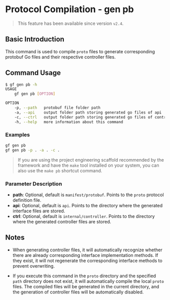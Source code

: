 # Protocol Compilation - gen pb

> This feature has been available since version `v2.4`.

## Basic Introduction

This command is used to compile `proto` files to generate corresponding protobuf Go files and their respective controller files.

## Command Usage

```bash
$ gf gen pb -h
USAGE
    gf gen pb [OPTION]

OPTION
    -p, --path   protobuf file folder path
    -a, --api    output folder path storing generated go files of api
    -c, --ctrl   output folder path storing generated go files of controller
    -h, --help   more information about this command
```

### Examples

```bash
gf gen pb
gf gen pb -p . -a . -c .
```

> If you are using the project engineering scaffold recommended by the framework and have the `make` tool installed on your system, you can also use the `make pb` shortcut command.

### Parameter Description

- **path**: Optional, default is `manifest/protobuf`. Points to the `proto` protocol definition file.
- **api**: Optional, default is `api`. Points to the directory where the generated interface files are stored.
- **ctrl**: Optional, default is `internal/controller`. Points to the directory where the generated controller files are stored.

## Notes

- When generating controller files, it will automatically recognize whether there are already corresponding interface implementation methods. If they exist, it will not regenerate the corresponding interface methods to prevent overwriting.

- If you execute this command in the `proto` directory and the specified `path` directory does not exist, it will automatically compile the local `proto` files. The compiled files will be generated in the current directory, and the generation of controller files will be automatically disabled.
